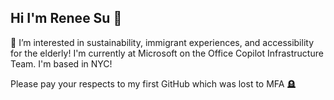 ## Hi I'm Renee Su 👋

👀 I’m interested in sustainability, immigrant experiences, and accessibility for the elderly!
I'm currently at Microsoft on the Office Copilot Infrastructure Team.
I'm based in NYC!

Please pay your respects to my first GitHub which was lost to MFA 🪦
